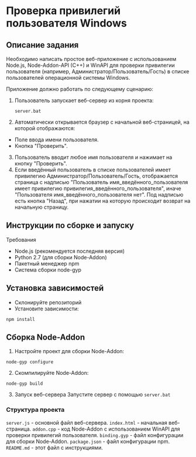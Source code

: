 # Проверка привилегий пользователя Windows

## Описание задания

Необходимо написать простое веб-приложение с использованием Node.js, Node-Addon-API (C++) и WinAPI для проверки привилегии пользователя (например, Администратор/Пользователь/Гость) в списке пользователей операционной системы Windows.

Приложение должно работать по следующему сценарию:

1. Пользователь запускает веб-сервер из корня проекта:
   ```
   server.bat
   ```
2. Автоматически открывается браузер с начальной веб-страницей, на которой отображаются:
* Поле ввода имени пользователя.
* Кнопка "Проверить".
3. Пользователь вводит любое имя пользователя и нажимает на кнопку "Проверить".
4. Если введённый пользователь в списке пользователей имеет привилегию Администратор/Пользователь/Гость, отображается страница с надписью "Пользователь имя_введённого_пользователя имеет привилегию привилегия_введённого_пользователя", иначе "Пользователя имя_введённого_пользователя нет". Под надписью есть кнопка "Назад", при нажатии на которую происходит возврат на начальную страницу.
## Инструкции по сборке и запуску
Требования
* Node.js (рекомендуется последняя версия)
* Python 2.7 (для сборки Node-Addon)
* Пакетный менеджер npm
* Система сборки node-gyp
## Установка зависимостей
* Склонируйте репозиторий
* Установите зависимости:
```
npm install
```  
## Сборка Node-Addon
1. Настройте проект для сборки Node-Addon:

```
node-gyp configure
```

2. Скомпилируйте Node-Addon:
```
node-gyp build
```

3. Запуск веб-сервера
Запустите сервер с помощью `server.bat`

### Структура проекта
`server.js` - основной файл веб-сервера.
`index.html` - начальная веб-страница.
`addon.cpp` - код Node-Addon с использованием WinAPI для проверки привилегий пользователя.
`binding.gyp` - файл конфигурации для сборки Node-Addon.
`package.json` - файл конфигурации npm.
`README.md` - этот файл с инструкциями.